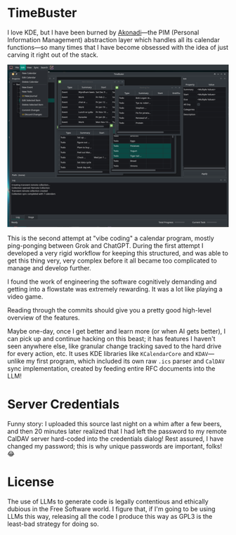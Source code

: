 # TimeBuster

I love KDE, but I have been burned by [Akonadi](https://community.kde.org/KDE_PIM/Akonadi)—the PIM (Personal Information Management) abstraction layer which handles all its calendar functions—so many times that I have become obsessed with the idea of just carving it right out of the stack.

![A Screenshot of TimeBuster](docs/Screenshot_20250422_161218.png?raw=true "TimeBuster")

This is the second attempt at "vibe coding" a calendar program, mostly ping-ponging between Grok and ChatGPT. During the first attempt I developed a very rigid workflow for keeping this structured, and was able to get this thing very, very complex before it all became too complicated to manage and develop further.

I found the work of engineering the software cognitively demanding and getting into a flowstate was extremely rewarding. It was a lot like playing a video game.

Reading through the commits should give you a pretty good high-level overview of the features.

Maybe one-day, once I get better and learn more (or when AI gets better), I can pick up and continue hacking on this beast; it has features I haven't seen anywhere else, like granular change tracking saved to the hard drive for every action, etc. It uses KDE libraries like `KCalendarCore` and `KDAV`—unlike my first program, which included its own raw `.ics` parser and `CalDAV` sync implementation, created by feeding entire RFC documents into the LLM!

# Server Credentials

Funny story: I uploaded this source last night on a whim after a few beers, and then 20 minutes later realized that I had left the password to my remote CalDAV server hard-coded into the credentials dialog! Rest assured, I have changed my password; this is why unique passwords are important, folks! 😂

# License

The use of LLMs to generate code is legally contentious and ethically dubious in the Free Software world. I figure that, if I'm going to be using LLMs this way, releasing all the code I produce this way as GPL3 is the least-bad strategy for doing so.
